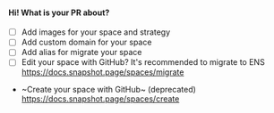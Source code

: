 #### Hi! What is your PR about?

- [ ] Add images for your space and strategy
- [ ] Add custom domain for your space
- [ ] Add alias for migrate your space
- [ ] Edit your space with GitHub? It's recommended to migrate to ENS https://docs.snapshot.page/spaces/migrate
- ~Create your space with GitHub~ (deprecated) https://docs.snapshot.page/spaces/create
